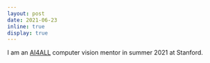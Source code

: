 ```yaml
---
layout: post
date: 2021-06-23
inline: true
display: true
---
```


I am an <a href="https://ai.stanford.edu/outreach/stanford-ai4all/">AI4ALL</a> computer vision mentor in summer 2021 at Stanford.
